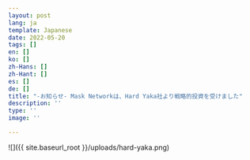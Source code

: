 ```yaml
---
layout: post
lang: ja
template: Japanese
date: 2022-05-20
tags: []
en: []
ko: []
zh-Hans: []
zh-Hant: []
es: []
de: []
title: "-お知らせ- Mask Networkは、Hard Yaka社より戦略的投資を受けました"
description: ''
type: ''
image: ''

---
```

![]({{ site.baseurl_root }}/uploads/hard-yaka.png)
